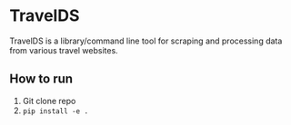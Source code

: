 # TravelDS

TravelDS is a library/command line tool for scraping and processing data from various travel websites.

## How to run
1. Git clone repo
2. `pip install -e .`